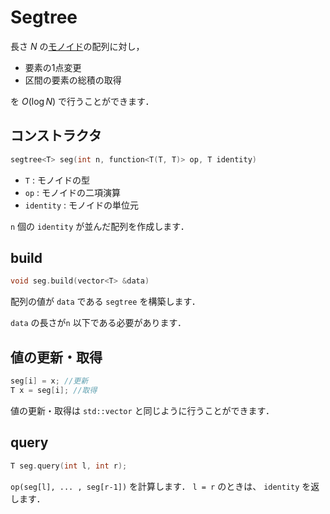 # Segtree

長さ $N$ の[モノイド](https://ja.wikipedia.org/wiki/%E3%83%A2%E3%83%8E%E3%82%A4%E3%83%89)の配列に対し，

- 要素の1点変更
- 区間の要素の総積の取得

を $O(\log N)$ で行うことができます．

## コンストラクタ

```cpp
segtree<T> seg(int n, function<T(T, T)> op, T identity)
```

- `T` : モノイドの型
- `op` : モノイドの二項演算
- `identity` : モノイドの単位元

`n` 個の `identity` が並んだ配列を作成します．


## build

```cpp
void seg.build(vector<T> &data)
```

配列の値が `data` である `segtree` を構築します．

`data` の長さが`n` 以下である必要があります．

## 値の更新・取得

```cpp
seg[i] = x; //更新
T x = seg[i]; //取得
```

値の更新・取得は `std::vector` と同じように行うことができます．

## query

```cpp
T seg.query(int l, int r);
```
`op(seg[l], ... , seg[r-1])` を計算します．
`l = r` のときは、 `identity` を返します．
